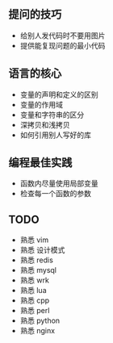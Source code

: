 
## 提问的技巧
* 给别人发代码时不要用图片
* 提供能复现问题的最小代码

## 语言的核心
* 变量的声明和定义的区别
* 变量的作用域
* 变量和字符串的区分
* 深拷贝和浅拷贝
* 如何引用别人写好的库

## 编程最佳实践
* 函数内尽量使用局部变量
* 检查每一个函数的参数

## TODO
* 熟悉 vim
* 熟悉 设计模式
* 熟悉 redis
* 熟悉 mysql
* 熟悉 wrk
* 熟悉 lua
* 熟悉 cpp
* 熟悉 perl
* 熟悉 python
* 熟悉 nginx

